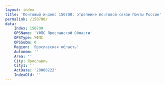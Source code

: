 ```yaml
---
layout: index
title: 'Почтовый индекс 150700: отделение почтовой связи Почты России'
permalink: /150700/
data:
    Index: 150700
    OPSName: 'УФПС Ярославской Области'
    OPSType: УФПС
    OPSSubm: 0
    Region: 'Ярославская область'
    Autonom: ''
    Area: ''
    City: Ярославль
    City1: ''
    ActDate: '20060222'
    IndexOld: ''
---
```


